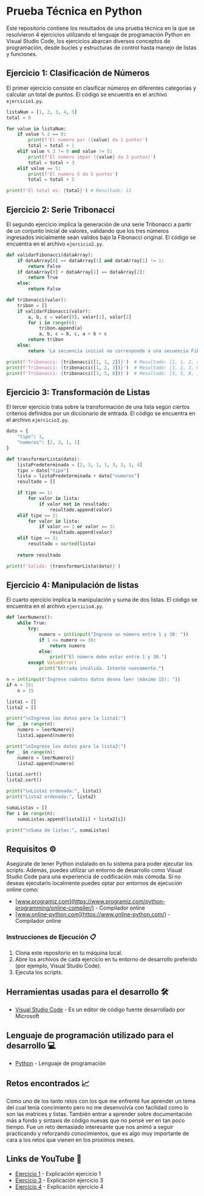 # Prueba Técnica en Python

Este repositorio contiene los resultados de una prueba técnica en la que se resolvieron 4 ejercicios utilizando el lenguaje de programación Python en Visual Studio Code, 
los ejercicios abarcan diversos conceptos de programación, desde bucles y estructuras de control hasta manejo de listas y funciones.

## Ejercicio 1: Clasificación de Números

El primer ejercicio consiste en clasificar números en diferentes categorías y calcular un total de puntos. El código se encuentra en el archivo `ejercicio1.py`.

```python
listaNum = [1, 2, 3, 4, 5]
total = 0

for value in listaNum:
    if value % 2 == 0:
        print(f'El numero par ({value} da 1 punto)')
        total = total + 1
    elif value % 2 != 0 and value != 5:
        print(f'El numero impar ({value} da 3 puntos)')
        total = total + 3
    elif value == 5:
        print(f'El numero 5 da 5 puntos')
        total = total + 5

print(f'El total es: {total}') # Resultado: 13
```
## Ejercicio 2: Serie Tribonacci

El segundo ejercicio implica la generación de una serie Tribonacci a partir de un conjunto inicial de valores, validando que los tres números ingresados inicialmente sean validos bajo la Fibonacci original. El código se encuentra en el archivo `ejercicio2.py`.

```python
def validarFibonacci(dataArray):
    if dataArray[0] == dataArray[1] and dataArray[1] != 1:
        return False
    if dataArray[0] + dataArray[1] == dataArray[2]:
        return True
    else:
        return False

def tribonacci(valor):
    tribon = []
    if validarFibonacci(valor):
        a, b, c = valor[0], valor[1], valor[2]
        for i in range(6):
            tribon.append(a)
            a, b, c = b, c, a + b + c
        return tribon
    else:
        return 'La secuencia inicial no corresponde a una secuencia Fibonacci válida'

print(f'Tribonacci: {tribonacci([1, 1, 2])}')  # Resultado: [1, 1, 2, 4, 7, 13]
print(f'Tribonacci: {tribonacci([1, 2, 3])}')  # Resultado: [1, 2, 3, 6, 11, 20]
print(f'Tribonacci: {tribonacci([3, 5, 8])}')  # Resultado: [3, 5, 8, 16, 29, 53]
```

## Ejercicio 3: Transformación de Listas

El tercer ejercicio trata sobre la transformación de una lista según ciertos criterios definidos por un diccionario de entrada. El código se encuentra en el archivo `ejercicio3.py`. 

```python
dato = {
    "tipo": 1,
    "numeros": [2, 3, 1, 1]
}

def transformarLista(dato):
    listaPredeterminada = [2, 3, 1, 1, 3, 2, 1, 4]
    tipo = dato["tipo"]
    lista = listaPredeterminada + dato["numeros"]
    resultado = []

    if tipo == 1:
        for valor in lista:
            if valor not in resultado:
                resultado.append(valor)
    elif tipo == 2:
        for valor in lista:
            if valor == 1 or valor == 3:
                resultado.append(valor)
    elif tipo == 3:
        resultado = sorted(lista)
    
    return resultado

print(f'Salida: {transformarLista(dato)}')
```

## Ejercicio 4: Manipulación de listas

El cuarto ejercicio implica la manipulación y suma de dos listas. El código se encuentra en el archivo `ejercicio4.py`.

```python
def leerNumero():
    while True:
        try:
            numero = int(input("Ingrese un número entre 1 y 30: "))
            if 1 <= numero <= 30:
                return numero
            else:
                print("El número debe estar entre 1 y 30.")
        except ValueError:
            print("Entrada inválida. Intente nuevamente.")

n = int(input("Ingrese cuántos datos desea leer (máximo 15): "))
if n > 15:
    n = 15

lista1 = []
lista2 = []

print("\nIngrese los datos para la lista1:")
for _ in range(n):
    numero = leerNumero()
    lista1.append(numero)

print("\nIngrese los datos para la lista2:")
for _ in range(n):
    numero = leerNumero()
    lista2.append(numero)

lista1.sort()
lista2.sort()

print("\nLista1 ordenada:", lista1)
print("Lista2 ordenada:", lista2)

sumaListas = []
for i in range(n):
    sumaListas.append(lista1[i] + lista2[i])

print("\nSuma de listas:", sumaListas)
```

## Requisitos ⚙️

Asegúrate de tener Python instalado en tu sistema para poder ejecutar los scripts. Además, puedes utilizar un entorno de desarrollo como Visual Studio Code para una experiencia de codificación más cómoda.
Si no deseas ejecutarlo localmente puedes optar por entornos de ejecución online como:
* [www.programiz.com](https://www.programiz.com/python-programming/online-compiler/) - Compilador online
* [www.online-python.com](https://www.online-python.com/) - Compilador online

### Instrucciones de Ejecución 📋
1. Clona este repositorio en tu máquina local.
2. Abre los archivos de cada ejercicio en tu entorno de desarrollo preferido (por ejemplo, Visual Studio Code).
3. Ejecuta los scripts.


## Herramientas usadas para el desarrollo 🛠️

* [Visual Studio Code](https://code.visualstudio.com/) - Es un editor de código fuente desarrollado por Microsoft

## Lenguaje de programación utilizado para el desarrollo 💻
* [Python](https://developer.mozilla.org/es/docs/Web/JavaScript) - Lenguaje de programación

## Retos encontrados 📈

Como uno de los tanto retos con los que me enfrenté fue aprender un tema del cual tenía concimiento pero no me desenvolvía con facilidad como lo son las matrices y listas. También entrar a aprender sobre documentación más a fondo y sintaxis de código nuevas que no pensé ver en tan poco tiempo. Fue un reto demasiado interesante que nos animó a seguir practicando y reforzando conocimientos, que es algo muy importante de cara a los retos que vienen en los proximos meses.

## Links de YouTube 🎥
* [Ejercicio 1](https://youtu.be/JW9irPjuVU4) - Explicación ejercicio 1
* [Ejercicio 3](https://youtu.be/5gmLwixLod8) - Explicación ejercicio 3
* [Ejercicio 4](https://youtu.be/iz_Q3tfrNqc) - Explicación ejercicio 4
  
